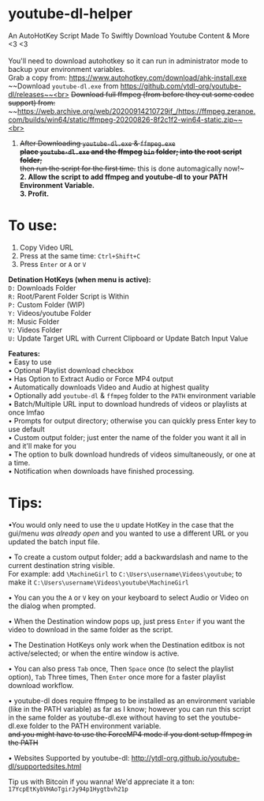 # youtube-dl-helper
An AutoHotKey Script Made To Swiftly Download Youtube Content & More <3 <3<br>
<br/>
You'll need to download autohotkey so it can run in administrator mode to backup your environment variables.<br/>
Grab a copy from: https://www.autohotkey.com/download/ahk-install.exe<br/>
~~Download `youtube-dl.exe` from https://github.com/ytdl-org/youtube-dl/releases~~<br>
~~Download full ffmpeg (from before they cut some codec support) from:~~ <br/>
~~https://web.archive.org/web/20200914210729if_/https://ffmpeg.zeranoe.com/builds/win64/static/ffmpeg-20200826-8f2c1f2-win64-static.zip~~<br><br>

1. ~~After Downloading `youtube-dl.exe` & `ffmpeg.exe` <br/> **place `youtube-dl.exe` and the ffmpeg `bin` folder; into the root script folder**;<br/>then run the script for the first time.~~ this is done automagically now!~<br/>
__**2. Allow the script to add ffmpeg and youtube-dl to your PATH Environment Variable.**__<br/>
**3. Profit.**

# To use:
1.	Copy Video URL
2.	Press at the same time: `Ctrl+Shift+C`<br/>
3. Press `Enter` or `A` or `V`

**Detination HotKeys (when menu is active):**<br/>
`D:` Downloads Folder<br/>
`R:` Root/Parent Folder Script is Within<br/>
`P:` Custom Folder (WIP)<br/>
`Y:` Videos/youtube Folder<br/>
`M:` Music Folder<br/>
`V:` Videos Folder<br/>
`U:` Update Target URL with Current Clipboard or Update Batch Input Value<br/>

**Features:**<br/>
• Easy to use<br/>
• Optional Playlist download checkbox<br/>
• Has Option to Extract Audio or Force MP4 output<br/>
• Automatically downloads Video and Audio at highest quality<br>
• Optionally add `youtube-dl` & `ffmpeg` folder to the `PATH` environment variable<br/>
• Batch/Multiple URL input to download hundreds of videos or playlists at once lmfao<br/>
• Prompts for output directory; otherwise you can quickly press Enter key to use default<br/>
• Custom output folder; just enter the name of the folder you want it all in and it'll make for you<br/>
• The option to bulk download hundreds of videos simultaneously, or one at a time.<br/>
• Notification when downloads have finished processing.


# Tips:
•You would only need to use the `U` update HotKey in the case that the gui/menu _was already open_ and you wanted to use a different URL or you updated the batch input file.<br/>

• To create a custom output folder; add a backwardslash and name to the current destination string visible.<br/>For example: add `\MachineGirl` to `C:\Users\username\Videos\youtube`; to make it `C:\Users\username\Videos\youtube\MachineGirl`

• You can you the `A` or `V` key on your keyboard to select Audio or Video on the dialog when prompted.<br/>

• When the Destination window pops up, just press `Enter` if you want the video to download in the same folder as the script.<br/>

• The Destination HotKeys only work when the Destination editbox is not active/selected; or when the entire window is active.<br/>

• You can also press `Tab` once, Then `Space` once (to select the playlist option), `Tab` Three times, Then `Enter` once more for a faster playlist download workflow.<br/>

• youtube-dl does require ffmpeg to be installed as an environment variable (like in the PATH variable) as far as I know; however you can run this script in the same folder as youtube-dl.exe without having to set the youtube-dl.exe folder to the PATH environment variable.<br/>~~and you might have to use the ForceMP4 mode if you dont setup ffmpeg in the PATH~~<br/>

• Websites Supported by youtube-dl: http://ytdl-org.github.io/youtube-dl/supportedsites.html <br/>

Tip us with Bitcoin if you wanna! We'd appreciate it a ton: `17YcpEtKybVHAoTgirJy94p1Hygtbvh21p`
